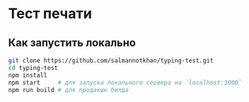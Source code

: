 # Тест печати

## Как запустить локально

```zsh
git clone https://github.com/salmannotkhan/typing-test.git
cd typing-test
npm install
npm start     # для запуска локального сервера на `localhost:3000`
npm run build # для продакшн билда
```
